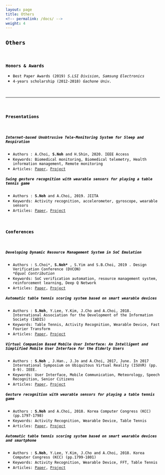 ```yaml
---
layout: page
title: Others
<!-- permalink: /docs/ -->
weight: 4
---
```


<h2><code>Others</code></h2>
<br/>
<h3><code>Honors & Awards</code></h3>
<ul>
    <li><code>Best Paper Awards (2019) <i>S.LSI Division, Samsung Electronics</i></code></li>
    <li><code>4-years scholarship (2012-2018) <i>Gachone Univ.</i></code></li>
</ul>
<br/>
<hr/>
<br/>

<h3><code>Presentations</code> </h3>
<br/>
<h5><code><b>Internet-based Unobtrusive Tele-Monitoring System for Sleep and Respiration</b></code></h5>
<ul>
  <li><code>Authors : A.Choi, <b>S.Noh</b> and H.Shin, 2020. IEEE Access</code></li>
  <li><code>Keywords: Biomedical monitoring, Biomedical telemetry, Health information management, Remote monitoring</code></li>
  <li><code>Articles: <a href="https://ieeexplore.ieee.org/document/9075220?denied=">Paper</a>, <a href="https://garygitgit.github.io/projects/12-human-activity-hci#1">Project</a></code></li>
</ul>

<h5><code><b>Swing gesture recognition with wearable sensors for playing a table tennis game</b></code></h5>
<ul>
  <li><code>Authors : <b>S.Noh</b> and A.Choi, 2019. JIITA</code></li>
  <li><code>Keywords: Activity recognition, accelerometer, gyroscope, wearable sensors</code></li>
  <li><code>Articles: <a href="http://jiita.org/v3n103/">Paper</a>, <a href="https://garygitgit.github.io/projects/12-human-activity-hci#2">Project</a></code></li>
</ul>
<br/>

<h3><code>Conferences</code> </h3>
<br/>

<h5><code><b>Developing Dynamic Resource Management System in SoC Emulation</b></code></h5>
<ul>
  <li><code>Authors : S.Choi*, <b>S.Noh*</b> , S.Yim and S.B.Choi, 2019 . Design Verification Conference (DVCON)</code></li>
  <i><code>*Equal Contribution</code></i>
  <li><code>Keywords: SoC verification automation, resource management system, reinforcement learning, Deep Q Network</code></li>
  <li><code>Articles: <a href="http://events.dvcon.org/events/proceedings.aspx?id=278--10">Paper</a>, <a href="https://garygitgit.github.io/projects/11-system-on-chip#2">Project</a></code></li>
</ul>

<h5><code><b>Automatic table tennis scoring system based on smart wearable devices</b></code></h5>
<ul>
  <li><code>Authors : <b>S.Noh</b>, Y.Lee, Y.Kim, J.Cho and A.Choi, 2018. International Association for the Development of the Information Society (IADIS)</code></li>
  <li><code>Keywords: Table Tennis, Activity Recognition, Wearable Device, Fast Fourier Transform</code></li>
  <li><code>Articles: <a href="http://www.iadisportal.org/digital-library/automatic-table-tennis-scoring-system-based-on-smart-wearable-devices">Paper</a>, <a href="https://garygitgit.github.io/projects/12-human-activity-hci#2">Project</a></code></li>
</ul>

<h5><code><b>Virtual Companion Based Mobile User Interface: An Intelligent and Simplified Mobile User Interface for the Elderly Users</b></code></h5>
<ul>
  <li><code>Authors : <b>S.Noh</b> , J.Han., J.Jo and A.Choi, 2017, June. In 2017 International Symposium on Ubiquitous Virtual Reality (ISUVR) (pp. 8-9). IEEE.</code></li>
  <li><code>Keywords: User Interface, Mobile Communication, Meteorology, Speech Recognition, Senior Citizens</code></li>
  <li><code>Articles: <a href="https://ieeexplore.ieee.org/document/7988642">Paper</a>, <a href="https://garygitgit.github.io/projects/12-human-activity-hci#4">Project</a></code></li>
</ul>

<h5><code><b>Gesture recognition with wearable sensors for playing a table tennis game</b></code></h5>
<ul>
  <li><code>Authors : <b>S.Noh</b> and A.Choi, 2018. Korea Computer Congress (KCC) (pp.1797-1798)</code></li>
  <li><code>Keywords: Activity Recognition, Wearable Device, Table Tennis</code></li>
  <li><code>Articles: <a href="http://www.dbpia.co.kr/Journal/articleDetail?nodeId=NODE07503500">Paper</a>, <a href="https://garygitgit.github.io/projects/12-human-activity-hci#2">Project</a></code></li>
</ul>

<h5><code><b>Automatic table tennis scoring system based on smart wearable devices and smartphone</b></code></h5>
<ul>
  <li><code>Authors : <b>S.Noh</b>, Y.Lee, Y.Kim, J.Cho and A.Choi, 2018. Korea Computer Congress (KCC) (pp.1799-1801)</code></li>
  <li><code>Keywords: Activity Recognition, Wearable Device, FFT, Table Tennis</code></li>
  <li><code>Articles: <a href="http://www.dbpia.co.kr/Journal/articleDetail?nodeId=NODE07503501">Paper</a>, <a href="https://garygitgit.github.io/projects/12-human-activity-hci#2">Project</a></code></li>
</ul>

<style>
code{
    color: #000000;
}
.chip{
    display: inline-block;
    padding: 0 15px;
    height: 30px;
    font-family: SFMono-Regular,Menlo,Monaco,Consolas,"Liberation Mono","Courier New",monospace;
    font-size: 12px;
    line-height: 30px;
    border-radius: 25px;
    background-color: #f1f1f1;
}
.lang{
    background-color: #673AB7;
    color: #FFFFFF;
}
.db{
    background-color: #009688;
    color: #FFFFFF;
}
.frontend{
    background-color: #0D47A1;
    color: #FFFFFF;
}
.backend{
    background-color: #FF5722;
    color: #FFFFFF;
}
.devops{
    background-color: #607D8B;
    color: #FFFFFF;
}
.tools{
    background-color: #FF6F00;
    color: #FFFFFF;
}
.theory{
    background-color: #0288D1;
    color: #FFFFFF;
}
.hori-timeline .events {
    border-top: 3px solid #e9ecef;
    font-family: SFMono-Regular,Menlo,Monaco,Consolas,"Liberation Mono","Courier New",monospace;
    
}
.hori-timeline .events .event-list {
    display: block;
    position: relative;
    text-align: center;
    padding-top: 70px;
    margin-right: 0;
}
.hori-timeline .events .event-list:before {
    content: "";
    position: absolute;
    height: 36px;
    border-right: 2px dashed #dee2e6;
    top: 0;
}
.hori-timeline .events .event-list .event-date {
    position: absolute;
    top: 38px;
    left: 0;
    right: 0;
    width: 75px;
    margin: 0 auto;
    border-radius: 4px;
    padding: 2px 4px;
}
@media (min-width: 1140px) {
    .hori-timeline .events .event-list {
        display: inline-block;
        width: 24%;
        padding-top: 45px;
    }
    .hori-timeline .events .event-list .event-date {
        top: -12px;
    }
}
.soft-primary {
    background-color: rgb(64,144,203)!important;
    color: #FFFFFF;
}
.soft-success {
    background-color: rgb(71,189,154)!important;
    color: #FFFFFF;
}
.soft-danger {
    background-color: rgb(231,76,94)!important;
}
.soft-warning {
    background-color: rgb(249,213,112)!important;
}
.card {
    border: none;
    margin-bottom: 24px;
    -webkit-box-shadow: 0 0 13px 0 rgba(236,236,241,.44);
    box-shadow: 0 0 13px 0 rgba(236,236,241,.44);
}
.image-caption{
  text-align: center;
}

</style>